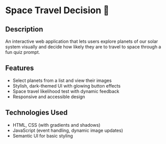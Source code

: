 # Space Travel Decision 🚀

## Description
An interactive web application that lets users explore planets of our solar system visually and decide how likely they are to travel to space through a fun quiz prompt.

## Features
- Select planets from a list and view their images  
- Stylish, dark-themed UI with glowing button effects  
- Space travel likelihood test with dynamic feedback  
- Responsive and accessible design  

## Technologies Used
- HTML, CSS (with gradients and shadows)  
- JavaScript (event handling, dynamic image updates)  
- Semantic UI for basic styling  
